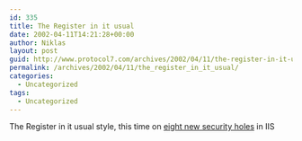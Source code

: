 ```yaml
---
id: 335
title: The Register in it usual
date: 2002-04-11T14:21:28+00:00
author: Niklas
layout: post
guid: http://www.protocol7.com/archives/2002/04/11/the-register-in-it-usual/
permalink: /archives/2002/04/11/the_register_in_it_usual/
categories:
  - Uncategorized
tags:
  - Uncategorized
---
```

<div class='microid-776fc1d0c85c36f613b463433ad6138cd921f455'>
  <p>
    The Register in it usual style, this time on <a href="http://www.theregister.co.uk/content/4/24795.html">eight new security holes</a> in IIS
  </p>
</div>